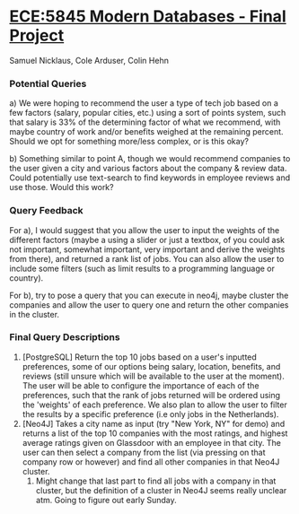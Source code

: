 # [ECE:5845 Modern Databases - Final Project](https://pitch.com/v/ECE5845-Final-Project-Presentation-nguzuq)
Samuel Nicklaus, Cole Arduser, Colin Hehn

### Potential Queries
a) We were hoping to recommend the user a type of tech job based on a few factors (salary, popular cities, etc.) using a sort of points system, such that salary is 33% of the determining factor of what we recommend, with maybe country of work and/or benefits weighed at the remaining percent. Should we opt for something more/less complex, or is this okay?

b) Something similar to point A, though we would recommend companies to the user given a city and various factors about the company & review data. Could potentially use text-search to find keywords in employee reviews and use those. Would this work?

### Query Feedback
For a), I would suggest that you allow the user to input the weights of the different factors (maybe a using a slider or just a textbox, of you could ask not important, somewhat important, very important and derive the weights from there), and returned a rank list of jobs. You can also allow the user to include some filters (such as limit results to a programming language or country).

For b), try to pose a query that you can execute in neo4j, maybe cluster the companies and allow the user to query one and return the other companies in the cluster.

### Final Query Descriptions

1. [PostgreSQL] Return the top 10 jobs based on a user's inputted preferences, some of our options being salary, location, benefits, and reviews (still unsure which will be available to the user at the moment). The user will be able to configure the importance of each of the preferences, such that the rank of jobs returned will be ordered using the 'weights' of each preference. We also plan to allow the user to filter the results by a specific preference (i.e only jobs in the Netherlands).
2. [Neo4J] Takes a city name as input (try "New York, NY" for demo) and returns a list of the top 10 companies with the most ratings, and highest average ratings given on Glassdoor with an employee in that city. The user can then select a company from the list (via pressing on that company row or however) and find all other companies in that Neo4J cluster.
   1. Might change that last part to find all jobs with a company in that cluster, but the definition of a cluster in Neo4J seems really unclear atm. Going to figure out early Sunday.
